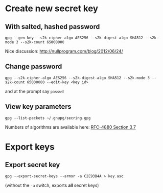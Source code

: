 Create new secret key
=====================

With salted, hashed password
----------------------------

    gpg --gen-key --s2k-cipher-algo AES256 --s2k-digest-algo SHA512 --s2k-mode 3 --s2k-count 65000000

Nice discussion: http://nullprogram.com/blog/2012/06/24/


Change password
---------------

    gpg --s2k-cipher-algo AES256 --s2k-digest-algo SHA512 --s2k-mode 3 --s2k-count 65000000 --edit-key <key id>

and at the prompt say `passwd`

View key parameters
-------------------

    gpg --list-packets ~/.gnupg/secring.gpg

Numbers of algorithms are available here: [RFC-4880 Section 3.7](http://tools.ietf.org/html/rfc4880#section-3.7)


Export keys
===========

Export secret key
-----------------

    gpg --export-secret-keys --armor -a C2E93B4A > key.asc

(without the `-a` switch, exports __all__ secret keys)


